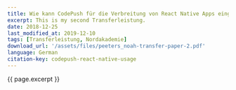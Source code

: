 ```yaml
---
title: Wie kann CodePush für die Verbreitung von React Native Apps eingesetzt werden?
excerpt: This is my second Transferleistung.
date: 2018-12-25
last_modified_at: 2019-12-10
tags: [Transferleistung, Nordakademie]
download_url: '/assets/files/peeters_noah-transfer-paper-2.pdf'
language: German
citation-key: codepush-react-native-usage
---
```


{{ page.excerpt }}
